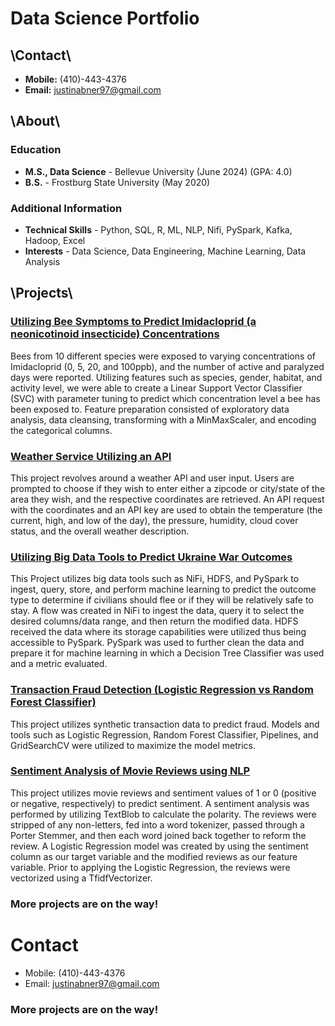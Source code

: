 # Data Science Portfolio

## \Contact\
- **Mobile:** (410)-443-4376
- **Email:** justinabner97@gmail.com

  
## \About\
### Education
- **M.S., Data Science** - Bellevue University (June 2024) (GPA: 4.0)
- **B.S.** - Frostburg State University (May 2020)

### Additional Information
- **Technical Skills** - Python, SQL, R, ML, NLP, Nifi, PySpark, Kafka, Hadoop, Excel
- **Interests** - Data Science, Data Engineering, Machine Learning, Data Analysis



## \Projects\
### [Utilizing Bee Symptoms to Predict Imidacloprid (a neonicotinoid insecticide) Concentrations](https://github.com/JustinAbner/Neonicotinoids_Bees_and_ML)
Bees from 10 different species were exposed to varying concentrations of Imidacloprid (0, 5, 20, and 100ppb), and the number of active and paralyzed days were reported. Utilizing features such as species, gender, habitat, and activity level, we were able to create a Linear Support Vector Classifier (SVC) with parameter tuning to predict which concentration level a bee has been exposed to. Feature preparation consisted of exploratory data analysis, data cleansing, transforming with a MinMaxScaler, and encoding the categorical columns. 

### [Weather Service Utilizing an API](https://github.com/JustinAbner/Weather_Service)
This project revolves around a weather API and user input. Users are prompted to choose if they wish to enter either a zipcode or city/state of the area they wish, and the respective coordinates are retrieved. An API request with the coordinates and an API key are used to obtain the temperature (the current, high, and low of the day), the pressure, humidity, cloud cover status, and the overall weather description.

### [Utilizing Big Data Tools to Predict Ukraine War Outcomes](https://github.com/JustinAbner/UkraineWar_and_BigDataTools)
This Project utilizes big data tools such as NiFi, HDFS, and PySpark to ingest, query, store, and perform machine learning to predict the outcome type to determine if civilians should flee or if they will be relatively safe to stay. A flow was created in NiFi to ingest the data, query it to select the desired columns/data range, and then return the modified data. HDFS received the data where its storage capabilities were utilized thus being accessible to PySpark. PySpark was used to further clean the data and prepare it for machine learning in which a Decision Tree Classifier was used and a metric evaluated.

### [Transaction Fraud Detection (Logistic Regression vs Random Forest Classifier)](https://github.com/JustinAbner/Transaction_Fraud_ML)
This project utilizes synthetic transaction data to predict fraud. Models and tools such as Logistic Regression, Random Forest Classifier, Pipelines, and GridSearchCV were utilized to maximize the model metrics.

### [Sentiment Analysis of Movie Reviews using NLP](https://github.com/JustinAbner/Analyzing_Movie_Reviews_with_NLP)
This project utilizes movie reviews and sentiment values of 1 or 0 (positive or negative, respectively) to predict sentiment. A sentiment analysis was performed by utilizing TextBlob to calculate the polarity. The reviews were stripped of any non-letters, fed into a word tokenizer, passed through a Porter Stemmer, and then each word joined back together to reform the review. A Logistic Regression model was created by using the sentiment column as our target variable and the modified reviews as our feature variable. Prior to applying the Logistic Regression, the reviews were vectorized using a TfidfVectorizer.

### More projects are on the way!

# Contact
- Mobile: (410)-443-4376
- Email: justinabner97@gmail.com


### More projects are on the way!

